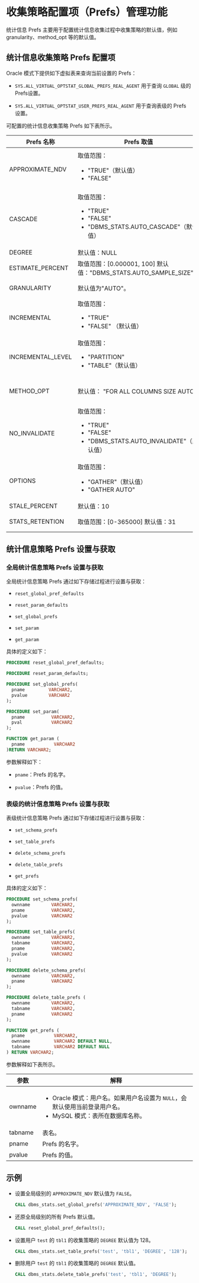 # 收集策略配置项（Prefs）管理功能

统计信息 Prefs 主要用于配置统计信息收集过程中收集策略的默认值，例如 granularity、method_opt 等的默认值。

## 统计信息收集策略 Prefs 配置项

Oracle 模式下提供如下虚拟表来查询当前设置的 Prefs：

* `SYS.ALL_VIRTUAL_OPTSTAT_GLOBAL_PREFS_REAL_AGENT` 用于查询 `GLOBAL` 级的 Prefs设置。

* `SYS.ALL_VIRTUAL_OPTSTAT_USER_PREFS_REAL_AGENT` 用于查询表级的 Prefs 设置。

可配置的统计信息收集策略 Prefs 如下表所示。

|     Prefs 名称      |                   Prefs 取值                   |                               说明                               |
|-------------------|-------------------------------------------------|----------------------------------------------------------------|
| APPROXIMATE_NDV   | 取值范围： <ul><li> "TRUE"（默认值）</li>   <li> "FALSE" </li>  </ul>        | 计算 NDV 是否使用估算方式。需要注意，该 Prefs 不能插入`__all_optstat_user_prefs` 中。 |
| CASCADE           | 取值范围： <ul><li> "TRUE" </li>  <li> "FALSE" </li>  <li> "DBMS_STATS.AUTO_CASCADE"（默认值）</li>  </ul>     | 该参数暂未使用。       |
| DEGREE            | 默认值：NULL       | 收集并发度。                                                         |
| ESTIMATE_PERCENT  | 取值范围：\[0.000001, 100\] 默认值："DBMS_STATS.AUTO_SAMPLE_SIZE"。        | 采用比例。        |
| GRANULARITY       | 默认值为"AUTO"。                                                         | 收集分区粒度，语法和 `granularity` 相同。  |
| INCREMENTAL       | 取值范围： <ul><li> "TRUE"</li>   <li> "FALSE" （默认值）</li> </ul>         | 是否采用增量收集策略。     |
| INCREMENTAL_LEVEL | 取值范围： <ul><li> "PARTITION"</li>   <li> "TABLE"（默认值） </li> </ul>                                                               | 增量收集级别。目前只支持表级别。    |
| METHOD_OPT        | 默认值： "FOR ALL COLUMNS SIZE AUTO"   | 设置列级别的统计信息收集方式。语法和 `method_opt` 相同。                            |
| NO_INVALIDATE     | 取值范围： <ul><li> "TRUE" </li>  <li> "FALSE" </li>  <li> "DBMS_STATS.AUTO_INVALIDATE"（默认值）</li></ul>    | 该参数暂未使用。   |
| OPTIONS           | 取值范围： <ul><li> "GATHER"（默认值）</li>   <li>  "GATHER AUTO"  </li> </ul>                                                          | 该参数暂未使用。    |
| STALE_PERCENT     | 默认值：10     | 统计信息过期比例阈值。                                                    |
| STATS_RETENTION   | 取值范围：\[0-365000\] 默认值：31     | 统计信息历史保留的间隔时间。                                                 |

## 统计信息策略 Prefs 设置与获取

### 全局统计信息策略 Prefs 设置与获取

全局统计信息策略 Prefs 通过如下存储过程进行设置与获取：

* `reset_global_pref_defaults`

* `reset_param_defaults`

* `set_global_prefs`

* `set_param`

* `get_param`

具体的定义如下：

```sql
PROCEDURE reset_global_pref_defaults;

PROCEDURE reset_param_defaults;

PROCEDURE set_global_prefs(
  pname         VARCHAR2,
  pvalue        VARCHAR2
);

PROCEDURE set_param(
  pname          VARCHAR2,
  pval           VARCHAR2
);

FUNCTION get_param (
  pname           VARCHAR2
)RETURN VARCHAR2;
```

参数解释如下：

* `pname`：Prefs 的名字。

* `pvalue`：Prefs 的值。

### 表级的统计信息策略 Prefs 设置与获取

表级统计信息策略 Prefs 通过如下存储过程进行设置与获取：

* `set_schema_prefs`

* `set_table_prefs`

* `delete_schema_prefs`

* `delete_table_prefs`

* `get_prefs`

具体的定义如下：

```sql
PROCEDURE set_schema_prefs(
  ownname        VARCHAR2,
  pname          VARCHAR2,
  pvalue         VARCHAR2
);

PROCEDURE set_table_prefs(
  ownname        VARCHAR2,
  tabname        VARCHAR2,
  pname          VARCHAR2,
  pvalue         VARCHAR2
);

PROCEDURE delete_schema_prefs(
  ownname        VARCHAR2,
  pname          VARCHAR2
);

PROCEDURE delete_table_prefs (
  ownname        VARCHAR2,
  tabname        VARCHAR2,
  pname          VARCHAR2
);

FUNCTION get_prefs (
  pname           VARCHAR2,
  ownname         VARCHAR2 DEFAULT NULL,
  tabname         VARCHAR2 DEFAULT NULL
) RETURN VARCHAR2;
```

参数解释如下表所示。

|   参数    |                解释                 |
|---------|-----------------------------------|
| ownname | <ul><li>Oracle 模式：用户名。如果用户名设置为 `NULL`，会默认使用当前登录用户名。</li><li>MySQL 模式：表所在数据库名称。  |
| tabname | 表名。                               |
| pname   | Prefs 的名字。                        |
| pvalue  | Prefs 的值。                         |

示例
-----------------------

* 设置全局级别的 `APPROXIMATE_NDV` 默认值为 `FALSE`。

  ```sql
  CALL dbms_stats.set_global_prefs('APPROXIMATE_NDV', 'FALSE');
  ```

* 还原全局级别的所有 Prefs 默认值。

  ```sql
  CALL reset_global_pref_defaults();
  ```

* 设置用户 `test` 的 `tbl1` 的收集策略的 `DEGREE` 默认值为 128。

  ```sql
  CALL dbms_stats.set_table_prefs('test', 'tbl1', 'DEGREE', '128');
  ```

* 删除用户 `test` 的 `tbl1` 的收集策略的 `DEGREE` 默认值。

  ```sql
  CALL dbms_stats.delete_table_prefs('test', 'tbl1', 'DEGREE');
  ```

